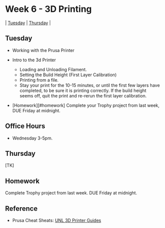 # Week 6 - 3D Printing

| [Tuesday](#tuesday) | [Thursday](#thursday) |

## Tuesday

- Working with the Prusa Printer
- Intro to the 3d Printer
  - Loading and Unloading Filament.  
  - Setting the Build Height (First Layer Calibration)
  - Printing from a file. 
  - Stay your print for the 10-15 minutes, or until the first few layers have completed, to be sure it is printing correctly. If the build height seems off, quit the print and re-rerun the first layer calibration.

- [Homework][#homework] Complete your Trophy project from last week, DUE Friday at midnight.

## Office Hours 
- Wednesday 3-5pm.

## Thursday

[TK]

## Homework 

Complete Trophy project from last week. DUE Friday at midnight. 

## Reference
- Prusa Cheat Sheats: [UNL 3D Printer Guides](https://docs.google.com/document/d/1vCnLAMQ0IFE0_WeRT_rv4E3FyUzv3gbLFVJa0F7clCM/edit?usp=sharing)
